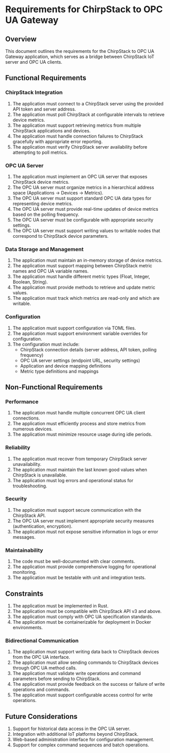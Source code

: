 # Requirements for ChirpStack to OPC UA Gateway

## Overview
This document outlines the requirements for the ChirpStack to OPC UA Gateway application, which serves as a bridge between ChirpStack IoT server and OPC UA clients.

## Functional Requirements

### ChirpStack Integration
1. The application must connect to a ChirpStack server using the provided API token and server address.
2. The application must poll ChirpStack at configurable intervals to retrieve device metrics.
3. The application must support retrieving metrics from multiple ChirpStack applications and devices.
4. The application must handle connection failures to ChirpStack gracefully with appropriate error reporting.
5. The application must verify ChirpStack server availability before attempting to poll metrics.

### OPC UA Server
1. The application must implement an OPC UA server that exposes ChirpStack device metrics.
2. The OPC UA server must organize metrics in a hierarchical address space (Applications → Devices → Metrics).
3. The OPC UA server must support standard OPC UA data types for representing device metrics.
4. The OPC UA server must provide real-time updates of device metrics based on the polling frequency.
5. The OPC UA server must be configurable with appropriate security settings.
6. The OPC UA server must support writing values to writable nodes that correspond to ChirpStack device parameters.

### Data Storage and Management
1. The application must maintain an in-memory storage of device metrics.
2. The application must support mapping between ChirpStack metric names and OPC UA variable names.
3. The application must handle different metric types (Float, Integer, Boolean, String).
4. The application must provide methods to retrieve and update metric values.
5. The application must track which metrics are read-only and which are writable.

### Configuration
1. The application must support configuration via TOML files.
2. The application must support environment variable overrides for configuration.
3. The configuration must include:
   - ChirpStack connection details (server address, API token, polling frequency)
   - OPC UA server settings (endpoint URL, security settings)
   - Application and device mapping definitions
   - Metric type definitions and mappings

## Non-Functional Requirements

### Performance
1. The application must handle multiple concurrent OPC UA client connections.
2. The application must efficiently process and store metrics from numerous devices.
3. The application must minimize resource usage during idle periods.

### Reliability
1. The application must recover from temporary ChirpStack server unavailability.
2. The application must maintain the last known good values when ChirpStack is unavailable.
3. The application must log errors and operational status for troubleshooting.

### Security
1. The application must support secure communication with the ChirpStack API.
2. The OPC UA server must implement appropriate security measures (authentication, encryption).
3. The application must not expose sensitive information in logs or error messages.

### Maintainability
1. The code must be well-documented with clear comments.
2. The application must provide comprehensive logging for operational monitoring.
3. The application must be testable with unit and integration tests.

## Constraints
1. The application must be implemented in Rust.
2. The application must be compatible with ChirpStack API v3 and above.
3. The application must comply with OPC UA specification standards.
4. The application must be containerizable for deployment in Docker environments.

### Bidirectional Communication
1. The application must support writing data back to ChirpStack devices from the OPC UA interface.
2. The application must allow sending commands to ChirpStack devices through OPC UA method calls.
3. The application must validate write operations and command parameters before sending to ChirpStack.
4. The application must provide feedback on the success or failure of write operations and commands.
5. The application must support configurable access control for write operations.

## Future Considerations
1. Support for historical data access in the OPC UA server.
2. Integration with additional IoT platforms beyond ChirpStack.
3. Web-based administration interface for configuration management.
4. Support for complex command sequences and batch operations.
